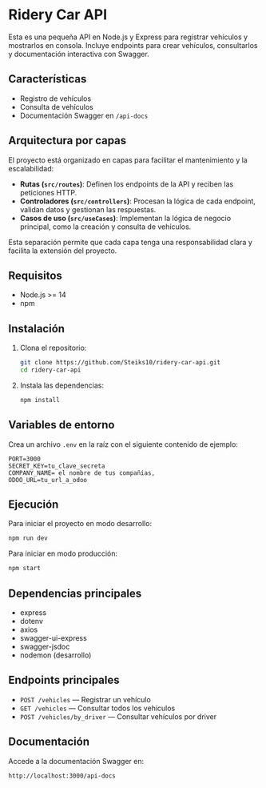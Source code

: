 
# Ridery Car API

Esta es una pequeña API en Node.js y Express para registrar vehículos y mostrarlos en consola. Incluye endpoints para crear vehículos, consultarlos y documentación interactiva con Swagger.


## Características
- Registro de vehículos
- Consulta de vehículos
- Documentación Swagger en `/api-docs`

## Arquitectura por capas
El proyecto está organizado en capas para facilitar el mantenimiento y la escalabilidad:

- **Rutas (`src/routes`)**: Definen los endpoints de la API y reciben las peticiones HTTP.
- **Controladores (`src/controllers`)**: Procesan la lógica de cada endpoint, validan datos y gestionan las respuestas.
- **Casos de uso (`src/useCases`)**: Implementan la lógica de negocio principal, como la creación y consulta de vehículos.

Esta separación permite que cada capa tenga una responsabilidad clara y facilita la extensión del proyecto.

## Requisitos
- Node.js >= 14
- npm

## Instalación
1. Clona el repositorio:
   ```bash
   git clone https://github.com/Steiks10/ridery-car-api.git
   cd ridery-car-api
   ```
2. Instala las dependencias:
   ```bash
   npm install
   ```

## Variables de entorno
Crea un archivo `.env` en la raíz con el siguiente contenido de ejemplo:
```
PORT=3000
SECRET_KEY=tu_clave_secreta
COMPANY_NAME= el nombre de tus compañías, 
ODOO_URL=tu_url_a_odoo
```

## Ejecución
Para iniciar el proyecto en modo desarrollo:
```bash
npm run dev
```
Para iniciar en modo producción:
```bash
npm start
```

## Dependencias principales
- express
- dotenv
- axios
- swagger-ui-express
- swagger-jsdoc
- nodemon (desarrollo)

## Endpoints principales
- `POST /vehicles` — Registrar un vehículo
- `GET /vehicles` — Consultar todos los vehículos
- `POST /vehicles/by_driver` — Consultar vehículos por driver

## Documentación
Accede a la documentación Swagger en:
```
http://localhost:3000/api-docs
```